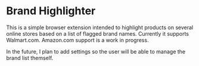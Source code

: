 # Brand Highlighter

This is a simple browser extension intended to highlight products on several online stores based on a list of flagged brand names. Currently it supports Walmart.com. Amazon.com support is a work in progress.

In the future, I plan to add settings so the user will be able to manage the brand list themself.